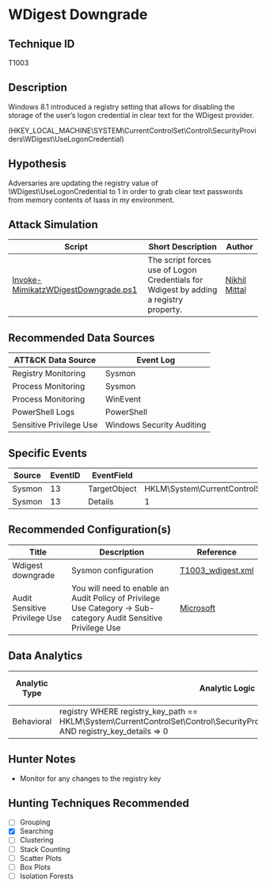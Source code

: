 # WDigest Downgrade
## Technique ID
T1003


## Description
Windows 8.1 introduced a registry setting that allows for disabling the storage of the user’s logon credential in clear text for the WDigest provider.

(HKEY\_LOCAL\_MACHINE\SYSTEM\CurrentControlSet\Control\SecurityProviders\WDigest\UseLogonCredential)


## Hypothesis
Adversaries are updating the registry value of \WDigest\UseLogonCredential to 1 in order to grab clear text passwords from memory contents of lsass in my environment.

## Attack Simulation

| Script  | Short Description | Author | 
|---------|---------|---------|
| [Invoke-MimikatzWDigestDowngrade.ps1](https://github.com/samratashok/nishang/blob/master/Gather/Invoke-MimikatzWDigestDowngrade.ps1)| The script forces use of Logon Credentials for Wdigest by adding a registry property.| [Nikhil Mittal](https://twitter.com/nikhil_mitt) |

## Recommended Data Sources

| ATT&CK Data Source | Event Log |
|---------|---------|
|Registry Monitoring| Sysmon |
|Process Monitoring |Sysmon| 
|Process Monitoring | WinEvent | 
|PowerShell Logs| PowerShell |
|Sensitive Privilege Use| Windows Security Auditing |


## Specific Events

| Source | EventID | EventField | Details | Reference | 
|--------|---------|-------|--------|-----------| 
| Sysmon | 13 | TargetObject | HKLM\System\CurrentControlSet\Control\SecurityProviders\WDigest\UseLogonCredential | [Cyb3rWard0g](https://twitter.com/Cyb3rWard0g) |
| Sysmon | 13 | Details | 1 | [Cyb3rWard0g](https://twitter.com/Cyb3rWard0g) |


## Recommended Configuration(s)
| Title | Description | Reference|
|---------|---------|---------|
| Wdigest downgrade | Sysmon configuration | [T1003_wdigest.xml](https://github.com/Cyb3rWard0g/ThreatHunter-Playbook/blob/master/attack_matrix/windows/sysmon_configs/T1003_wdigest.xml)
|  Audit Sensitive Privilege Use | You will need to enable an Audit Policy of Privilege Use Category -> Sub-category Audit Sensitive Privilege Use | [Microsoft](https://docs.microsoft.com/en-us/windows/security/threat-protection/auditing/event-4673#security-monitoring-recommendations) |


## Data Analytics 

| Analytic Type  | Analytic Logic | Analytic Data Object |
|--------|---------|---------|
| Behavioral|  registry WHERE registry\_key\_path == HKLM\System\CurrentControlSet\Control\SecurityProviders\WDigest\UseLogonCredential AND registry\_key\_details => 0 | [registry]\(TBD\) | 


## Hunter Notes
 * Monitor for any changes to the registry key


## Hunting Techniques Recommended

- [ ] Grouping
- [x] Searching
- [ ] Clustering
- [ ] Stack Counting
- [ ] Scatter Plots
- [ ] Box Plots
- [ ] Isolation Forests
